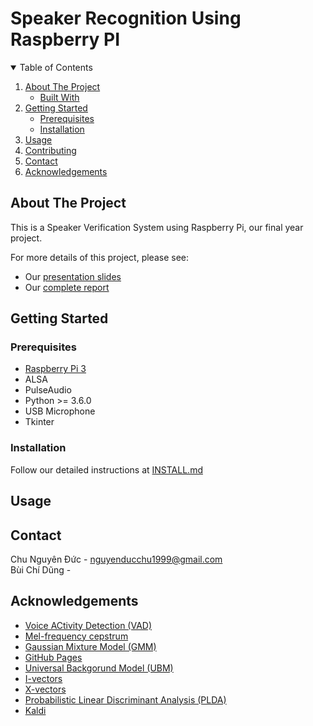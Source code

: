 # Speaker Recognition Using Raspberry PI




<!-- TABLE OF CONTENTS -->
<details open="open">
  <summary>Table of Contents</summary>
  <ol>
    <li>
      <a href="#about-the-project">About The Project</a>
      <ul>
        <li><a href="#built-with">Built With</a></li>
      </ul>
    </li>
    <li>
      <a href="#getting-started">Getting Started</a>
      <ul>
        <li><a href="#prerequisites">Prerequisites</a></li>
        <li><a href="#installation">Installation</a></li>
      </ul>
    </li>
    <li><a href="#usage">Usage</a></li>
    <li><a href="#contributing">Contributing</a></li>
    <li><a href="#contact">Contact</a></li>
    <li><a href="#acknowledgements">Acknowledgements</a></li>
  </ol>
</details>



<!-- ABOUT THE PROJECT -->
## About The Project


This is a Speaker Verification System using Raspberry Pi, our final year project.

For more details of this project, please see:
* Our [presentation slides]()
* Our [complete report]()


<!-- GETTING STARTED -->
## Getting Started


### Prerequisites

* [Raspberry Pi 3](https://https://www.raspberrypi.org/products/raspberry-pi-3-model-b/)
* ALSA
* PulseAudio
* Python >= 3.6.0
* USB Microphone
* Tkinter  

### Installation

Follow our detailed instructions at [INSTALL.md](https://github.com/buichidunggithub/Speaker-Recognition-Using-Raspberry-PI/blob/main/INSTALL.md)



<!-- USAGE EXAMPLES -->
## Usage

<!-- TODO -->



<!-- CONTACT -->
## Contact

Chu Nguyên Đức - nguyenducchu1999@gmail.com  
Bùi Chí Dũng - 


<!-- ACKNOWLEDGEMENTS -->
## Acknowledgements
* [Voice ACtivity Detection (VAD)](https://wiki.aalto.fi/pages/viewpage.action?pageId=151500905)
* [Mel-frequency cepstrum](https://en.wikipedia.org/wiki/Mel-frequency_cepstrum)
* [Gaussian Mixture Model (GMM)](https://ieeexplore.ieee.org/document/365379)
* [GitHub Pages](https://pages.github.com)
* [Universal Backgorund Model (UBM)](https://www.sciencedirect.com/science/article/abs/pii/S1051200499903615)
* [I-vectors](https://ieeexplore.ieee.org/document/5545402)
* [X-vectors](https://ieeexplore.ieee.org/document/8461375)
* [Probabilistic Linear Discriminant Analysis (PLDA)](https://link.springer.com/chapter/10.1007/11744085_41)
* [Kaldi](https://github.com/kaldi-asr/kaldi)





